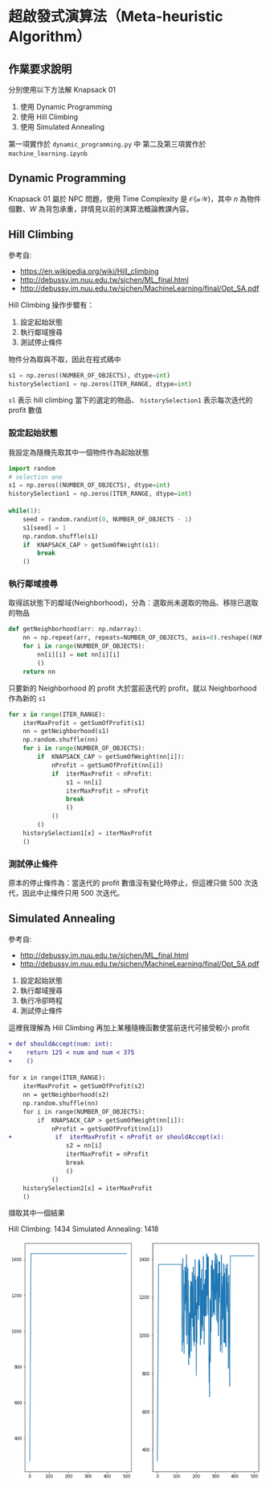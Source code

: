 # 超啟發式演算法（Meta-heuristic Algorithm）
## 作業要求說明
分別使用以下方法解 Knapsack 01
1. 使用 Dynamic Programming
2. 使用 Hill Climbing
3. 使用 Simulated Annealing

第一項實作於 ```dynamic_programming.py``` 中
第二及第三項實作於 ```machine_learning.ipynb```

## Dynamic Programming
Knapsack 01 屬於 NPC 問題，使用 Time Complexity 是 $\mathcal{O(nW)}$，其中 $n$ 為物件個數、$W$ 為背包承重，詳情見以前的演算法概論教課內容。

## Hill Climbing
參考自:
- https://en.wikipedia.org/wiki/Hill_climbing
- http://debussy.im.nuu.edu.tw/sjchen/ML_final.html
- http://debussy.im.nuu.edu.tw/sjchen/MachineLearning/final/Opt_SA.pdf

Hill Climbing 操作步驟有：
1. 設定起始狀態
2. 執行鄰域搜尋
3. 測試停止條件

物件分為取與不取，因此在程式碼中
```python
s1 = np.zeros((NUMBER_OF_OBJECTS), dtype=int)
historySelection1 = np.zeros(ITER_RANGE, dtype=int)
```
```sl``` 表示 hill climbing 當下的選定的物品、
```historySelection1``` 表示每次迭代的 profit 數值
### 設定起始狀態
我設定為隨機先取其中一個物件作為起始狀態
```python
import random
# selection one
s1 = np.zeros((NUMBER_OF_OBJECTS), dtype=int)
historySelection1 = np.zeros(ITER_RANGE, dtype=int)

while(1):
    seed = random.randint(0, NUMBER_OF_OBJECTS - 1)
    s1[seed] = 1
    np.random.shuffle(s1)
    if  KNAPSACK_CAP > getSumOfWeight(s1):
        break
    ()
```

### 執行鄰域搜尋
取得該狀態下的鄰域(Neighborhood)，分為：選取尚未選取的物品、移除已選取的物品

```python
def getNeighborhood(arr: np.ndarray):
    nn = np.repeat(arr, repeats=NUMBER_OF_OBJECTS, axis=0).reshape((NUMBER_OF_OBJECTS,NUMBER_OF_OBJECTS)).transpose()
    for i in range(NUMBER_OF_OBJECTS):
        nn[i][i] = not nn[i][i]
        ()
    return nn
```


只要新的 Neighborhood 的 profit 大於當前迭代的 profit，就以 Neighborhood 作為新的 ```s1```

```python
for x in range(ITER_RANGE):
    iterMaxProfit = getSumOfProfit(s1)
    nn = getNeighborhood(s1)
    np.random.shuffle(nn)
    for i in range(NUMBER_OF_OBJECTS):
        if  KNAPSACK_CAP > getSumOfWeight(nn[i]):
            nProfit = getSumOfProfit(nn[i])
            if  iterMaxProfit < nProfit:
                s1 = nn[i]
                iterMaxProfit = nProfit
                break
                ()
            ()
        ()
    historySelection1[x] = iterMaxProfit
    ()
```
### 測試停止條件
原本的停止條件為：當迭代的 profit 數值沒有變化時停止，但這裡只做 500 次迭代，因此中止條件只用 500 次迭代。

## Simulated Annealing
參考自:
- http://debussy.im.nuu.edu.tw/sjchen/ML_final.html
- http://debussy.im.nuu.edu.tw/sjchen/MachineLearning/final/Opt_SA.pdf

1. 設定起始狀態
2. 執行鄰域搜尋
3. 執行冷卻時程
4. 測試停止條件

這裡我理解為 Hill Climbing 再加上某種隨機函數使當前迭代可接受較小 profit

```diff
+ def shouldAccept(num: int):
+    return 125 < num and num < 375
+    ()

for x in range(ITER_RANGE):
    iterMaxProfit = getSumOfProfit(s2)
    nn = getNeighborhood(s2)
    np.random.shuffle(nn)
    for i in range(NUMBER_OF_OBJECTS):
        if  KNAPSACK_CAP > getSumOfWeight(nn[i]):
            nProfit = getSumOfProfit(nn[i])
+            if  iterMaxProfit < nProfit or shouldAccept(x):
                s2 = nn[i]
                iterMaxProfit = nProfit
                break
                ()
            ()
    historySelection2[x] = iterMaxProfit
    ()
```

擷取其中一個結果

Hill Climbing: 1434
Simulated Annealing: 1418

![](knapsack_iter.png)